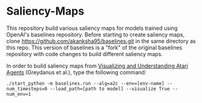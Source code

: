 # Saliency-Maps

This repository build various saliency maps for models trained using OpenAI's baselines repository. Before starting to create saliency maps, clone https://github.com/akanksha95/baselines.git in the same directory as this repo. This version of baselines is a "fork" of the original baselines repository with code changes to build different saliency maps.

In order to build saliency maps from [Visualizing and Understanding Atari Agents](https://arxiv.org/abs/1711.00138) (Greydanus et al.), type the following command:

`./start_python -m baselines.run --alg=a2c --env=[env-name] --num_timesteps=0 --load_path=[path to model] --visualize True --num_env=1`
